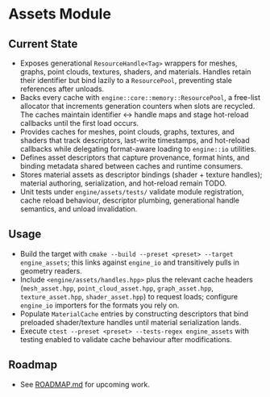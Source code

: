 # Assets Module

## Current State
- Exposes generational `ResourceHandle<Tag>` wrappers for meshes, graphs, point clouds, textures, shaders, and materials. Handles retain their identifier but bind lazily to a `ResourcePool`, preventing stale references after unloads.
- Backs every cache with `engine::core::memory::ResourcePool`, a free-list allocator that increments generation counters when slots are recycled. The caches maintain identifier ↔ handle maps and stage hot-reload callbacks until the first load occurs.
- Provides caches for meshes, point clouds, graphs, textures, and shaders that track descriptors, last-write timestamps, and hot-reload callbacks while delegating format-aware loading to `engine::io` utilities.
- Defines asset descriptors that capture provenance, format hints, and binding metadata shared between caches and runtime consumers.
- Stores material assets as descriptor bindings (shader + texture handles); material authoring, serialization, and hot-reload remain TODO.
- Unit tests under `engine/assets/tests/` validate module registration, cache reload behaviour, descriptor plumbing, generational handle semantics, and unload invalidation.

## Usage
- Build the target with `cmake --build --preset <preset> --target engine_assets`; this links against `engine_io` and transitively pulls in geometry readers.
- Include `<engine/assets/handles.hpp>` plus the relevant cache headers (`mesh_asset.hpp`, `point_cloud_asset.hpp`, `graph_asset.hpp`, `texture_asset.hpp`, `shader_asset.hpp`) to request loads; configure `engine_io` importers for the formats you rely on.
- Populate `MaterialCache` entries by constructing descriptors that bind preloaded shader/texture handles until material serialization lands.
- Execute `ctest --preset <preset> --tests-regex engine_assets` with testing enabled to validate cache behaviour after modifications.

## Roadmap
- See [ROADMAP.md](ROADMAP.md) for upcoming work.
